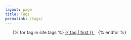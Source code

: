 ```yaml
---
layout: page
title: Tags
permalink: /tags/
---
```


<ul class="tag-cloud">
{% for tag in site.tags %}
  <span style="font-size: {{ tag | last | size | times: 100 | divided_by: site.tags.size | plus: 70  }}%">
    <a href="{{ tag | first | slugize }}">
      {{ tag | first }}
    </a> &nbsp;&nbsp;
  </span>
{% endfor %}
</ul>
